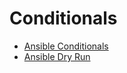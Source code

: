# Conditionals

* [Ansible Conditionals](https://docs.ansible.com/ansible/2.9/user_guide/playbooks_conditionals.html)
* [Ansible Dry Run](https://docs.ansible.com/ansible/2.9/user_guide/playbooks_checkmode.html)

